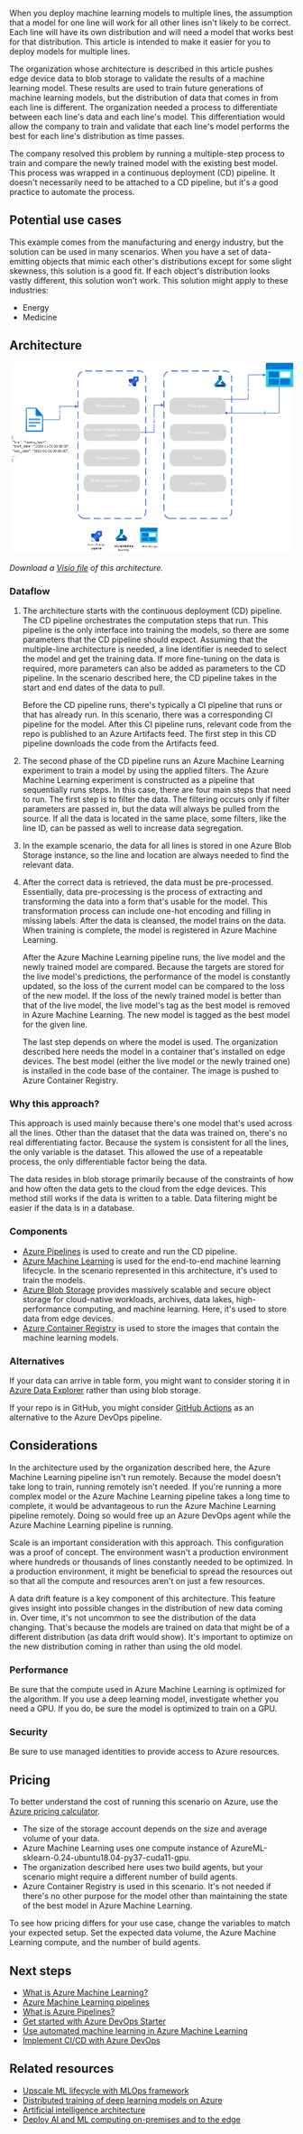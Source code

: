 When you deploy machine learning models to multiple lines, the assumption that a model for one line will work for all other lines isn't likely to be correct. Each line will have its own distribution and will need a model that works best for that distribution. This article is intended to make it easier for you to deploy models for multiple lines.

The organization whose architecture is described in this article pushes edge device data to blob storage to validate the results of a machine learning model. These results are used to train future generations of machine learning models, but the distribution of data that comes in from each line is different. The organization needed a process to differentiate between each line's data and each line's model. This differentiation would allow the company to train and validate that each line's model performs the best for each line's distribution as time passes. 

The company resolved this problem by running a multiple-step process to train and compare the newly trained model with the existing best model. This process was wrapped in a continuous deployment (CD) pipeline. It doesn't necessarily need to be attached to a CD pipeline, but it's a good practice to automate the process.

## Potential use cases 

 This example comes from the manufacturing and energy industry, but the solution can be used in many scenarios. When you have a set of data-emitting objects that mimic each other's distributions except for some slight skewness, this solution is a good fit. If each object's distribution looks vastly different, this solution won't work. This solution might apply to these industries:

- Energy
- Medicine

## Architecture

![Diagram that shows the architecture for the multiple-line machine learning model.](./media/multiline-deployment-pipeline.png)

*Download a [Visio file](https://arch-center.azureedge.net/Multiline-deployment-pipeline.vsdx) of this architecture.*

### Dataflow 

1. The architecture starts with the continuous deployment (CD) pipeline. The CD pipeline orchestrates the computation steps that run. This pipeline is the only interface into training the models, so there are some parameters that the CD pipeline should expect. Assuming that the multiple-line architecture is needed, a line identifier is needed to select the model and get the training data. If more fine-tuning on the data is required, more parameters can also be added as parameters to the CD pipeline. In the scenario described here, the CD pipeline takes in the start and end dates of the data to pull.

   Before the CD pipeline runs, there's typically a CI pipeline that runs or that has already run. In this scenario, there was a corresponding CI pipeline for the model. After this CI pipeline runs, relevant code from the repo is published to an Azure Artifacts feed. The first step in this CD pipeline downloads the code from the Artifacts feed.

2. The second phase of the CD pipeline runs an Azure Machine Learning experiment to train a model by using the applied filters. The Azure Machine Learning experiment is constructed as a pipeline that sequentially runs steps. In this case, there are four main steps that need to run. The first step is to filter the data. The filtering occurs only if filter parameters are passed in, but the data will always be pulled from the source. If all the data is located in the same place, some filters, like the line ID, can be passed as well to increase data segregation. 

3. In the example scenario, the data for all lines is stored in one Azure Blob Storage instance, so the line and location are always needed to find the relevant data. 

4. After the correct data is retrieved, the data must be pre-processed. Essentially, data pre-processing is the process of extracting and transforming the data into a form that's usable for the model. This transformation process can include one-hot encoding and filling in missing labels. After the data is cleansed, the model trains on the data. When training is complete, the model is registered in Azure Machine Learning.

   After the Azure Machine Learning pipeline runs, the live model and the newly trained model are compared. Because the targets are stored for the live model's predictions, the performance of the model is constantly updated, so the loss of the current model can be compared to the loss of the new model. If the loss of the newly trained model is better than that of the live model, the live model's tag as the best model is removed in Azure Machine Learning. The new model is tagged as the best model for the given line.

   The last step depends on where the model is used. The organization described here needs the model in a container that's installed on edge devices. The best model (either the live model or the newly trained one) is installed in the code base of the container. The image is pushed to Azure Container Registry.

### Why this approach?
This approach is used mainly because there's one model that's used across all the lines. Other than the dataset that the data was trained on, there's no real differentiating factor. Because the system is consistent for all the lines, the only variable is the dataset. This allowed the use of a repeatable process, the only differentiable factor being the data. 

The data resides in blob storage primarily because of the constraints of how and how often the data gets to the cloud from the edge devices. This method still works if the data is written to a table. Data filtering might be easier if the data is in a database. 

### Components 
- [Azure Pipelines](https://azure.microsoft.com/services/devops/pipelines) is used to create and run the CD pipeline. 
- [Azure Machine Learning](https://azure.microsoft.com/services/machine-learning-service) is used for the end-to-end machine learning lifecycle. In the scenario represented in this architecture, it's used to train the models.   
- [Azure Blob Storage](https://azure.microsoft.com/services/storage/blobs) provides massively scalable and secure object storage for cloud-native workloads, archives, data lakes, high-performance computing, and machine learning. Here, it's used to store data from edge devices. 
- [Azure Container Registry](https://azure.microsoft.com/services/container-registry) is used to store the images that contain the machine learning models.

### Alternatives
If your data can arrive in table form, you might want to consider storing it in [Azure Data Explorer](https://azure.microsoft.com/services/data-explorer) rather than using blob storage.

If your repo is in GitHub, you might consider [GitHub Actions](https://github.com/features/actions) as an alternative to the Azure DevOps pipeline.

## Considerations
In the architecture used by the organization described here, the Azure Machine Learning pipeline isn't run remotely. Because the model doesn't take long to train, running remotely isn't needed. If you're running a more complex model or the Azure Machine Learning pipeline takes a long time to complete, it would be advantageous to run the Azure Machine Learning pipeline remotely. Doing so would free up an Azure DevOps agent while the Azure Machine Learning pipeline is running.

Scale is an important consideration with this approach. This configuration was a proof of concept. The environment wasn't a production environment where hundreds or thousands of lines constantly needed to be optimized. In a production environment, it might be beneficial to spread the resources out so that all the compute and resources aren't on just a few resources.

A data drift feature is a key component of this architecture. This feature gives insight into possible changes in the distribution of new data coming in. Over time, it's not uncommon to see the distribution of the data changing. That's because the models are trained on data that might be of a different distribution (as data drift would show). It's important to optimize on the new distribution coming in rather than using the old model.

### Performance 

Be sure that the compute used in Azure Machine Learning is optimized for the algorithm. If you use a deep learning model, investigate whether you need a GPU. If you do, be sure the model is optimized to train on a GPU.

### Security 

Be sure to use managed identities to provide access to Azure resources.
 
## Pricing
To better understand the cost of running this scenario on Azure, use the [Azure pricing calculator](https://azure.microsoft.com/pricing/calculator/).

- The size of the storage account depends on the size and average volume of your data.
- Azure Machine Learning uses one compute instance of AzureML-sklearn-0.24-ubuntu18.04-py37-cuda11-gpu.
- The organization described here uses two build agents, but your scenario might require a different number of build agents. 
- Azure Container Registry is used in this scenario. It's not needed if there's no other purpose for the model other than maintaining the state of the best model in Azure Machine Learning.

To see how pricing differs for your use case, change the variables to match your expected setup. Set the expected data volume, the Azure Machine Learning compute, and the number of build agents.

## Next steps 

- [What is Azure Machine Learning?](/azure/machine-learning/overview-what-is-azure-machine-learning)
- [Azure Machine Learning pipelines](/azure/machine-learning/concept-ml-pipelines)
- [What is Azure Pipelines?](/azure/devops/pipelines/get-started/what-is-azure-pipelines?view=azure-devops)
- [Get started with Azure DevOps Starter](/azure/devops-project/azure-devops-project-github)
- [Use automated machine learning in Azure Machine Learning](https://docs.microsoft.com/learn/modules/use-automated-machine-learning)
- [Implement CI/CD with Azure DevOps](https://docs.microsoft.com/learn/modules/implement-ci-cd-azure-devops)

## Related resources 

- [Upscale ML lifecycle with MLOps framework](/azure/architecture/example-scenario/mlops/mlops-technical-paper)
- [Distributed training of deep learning models on Azure](/azure/architecture/reference-architectures/ai/training-deep-learning)
- [Artificial intelligence architecture](/azure/architecture/data-guide/big-data/ai-overview)
- [Deploy AI and ML computing on-premises and to the edge](/azure/architecture/hybrid/deploy-ai-ml-azure-stack-edge)
